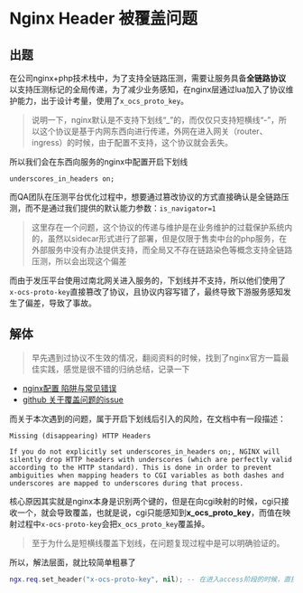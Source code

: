 # Nginx Header 被覆盖问题

## 出题

在公司nginx+php技术栈中，为了支持全链路压测，需要让服务具备**全链路协议**以支持压测标记的全局传递，为了减少业务感知，在nginx层通过lua加入了协议维护能力，出于设计考量，使用了`x_ocs_proto_key`。

> 说明一下，nginx默认是不支持下划线“_”的，而仅仅只支持短横线“-”，所以这个协议是基于内网东西向进行传递，外网在进入网关（router、ingress）的时候，由于配置不支持，这个协议就会丢失。

所以我们会在东西向服务的nginx中配置开启下划线

```
underscores_in_headers on;
```

而QA团队在压测平台优化过程中，想要通过篡改协议的方式直接确认是全链路压测，而不是通过我们提供的默认能力参数：`is_navigator=1`

> 这里存在一个问题，这个协议的传递与维护是在业务维护的过载保护系统内的，虽然以sidecar形式进行了部署，但是仅限于售卖中台的php服务，在外部服务中没有办法提供支持，而全局又不存在链路染色等概念支持全链路压测，所以会出现这个偏差

而由于发压平台使用过南北网关进入服务的，下划线并不支持，所以他们使用了`x-ocs-proto-key`直接篡改了协议，且协议内容写错了，最终导致下游服务感知发生了偏差，导致了事故。


## 解体

> 早先遇到过协议不生效的情况，翻阅资料的时候，找到了nginx官方一篇最佳实践，感觉是很不错的归纳总结，记录一下

* [nginx配置 陷阱与常见错误](https://www.nginx.com/resources/wiki/start/topics/tutorials/config_pitfalls/)
* [github 关于覆盖问题的issue](https://github.com/cwaldbieser/jhub_remote_user_authenticator/issues/6)

而关于本次遇到的问题，属于开启下划线后引入的风险，在文档中有一段描述：

```
Missing (disappearing) HTTP Headers

If you do not explicitly set underscores_in_headers on;, NGINX will silently drop HTTP headers with underscores (which are perfectly valid according to the HTTP standard). This is done in order to prevent ambiguities when mapping headers to CGI variables as both dashes and underscores are mapped to underscores during that process.
```

核心原因其实就是nginx本身是识别两个键的，但是在向cgi映射的时候，cgi只接收一个，就会导致覆盖，也就是说，cgi只能感知到**x_ocs_proto_key**，而值在映射过程中`x-ocs-proto-key`会把`x_ocs_proto_key`覆盖掉。

> 至于为什么是短横线覆盖下划线，在问题复现过程中是可以明确验证的。

所以，解法层面，就比较简单粗暴了

```lua
ngx.req.set_header("x-ocs-proto-key", nil); -- 在进入access阶段的时候，直接将外部协议设置为nil
```
